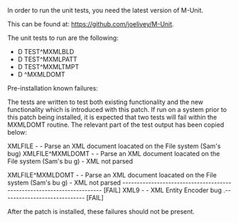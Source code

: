 In order to run the unit tests, you need the latest version of M-Unit.

This can be found at: <https://github.com/joelivey/M-Unit>.

The unit tests to run are the following:
 - D TEST^MXMLBLD
 - D TEST^MXMLPATT
 - D TEST^MXMLTMPT
 - D ^MXMLDOMT

Pre-installation known failures:

The tests are written to test both existing functionality and the new
functionality which is introduced with this patch.  If run on a system prior to
this patch being installed, it is expected that two tests will fail within the
MXMLDOMT routine.  The relevant part of the test output has been copied below:

  XMLFILE - - Parse an XML document loacated on the File system (Sam's bug)
  XMLFILE^MXMLDOMT - - Parse an XML document loacated on the File system (Sam's bu
  g) - XML not parsed

  XMLFILE^MXMLDOMT - - Parse an XML document loacated on the File system (Sam's bu
  g) - XML not parsed
  -----------------------------------------------------------------------  [FAIL]
	XML9 - - XML Entity Encoder bug .-----------------------------  [FAIL]

After the patch is installed, these failures should not be present.
